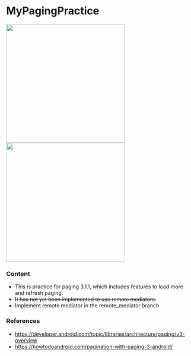 # MyPagingPractice

<img src="https://user-images.githubusercontent.com/4908671/181504523-310f0f4f-5d20-4c2c-ba8b-d35be9f1faf5.png" width="320"> <img src="https://user-images.githubusercontent.com/4908671/181506167-fa790763-6b72-4325-9c9c-8ba9da617543.png" width="320">

### Content
- This is practice for paging 3.1.1, which includes features to load more and refresh paging.
- ~~It has not yet been implemented to use remote mediators.~~
- Implement remote mediator in the remote_mediator branch

### References
- https://developer.android.com/topic/libraries/architecture/paging/v3-overview
- https://howtodoandroid.com/pagination-with-paging-3-android/
